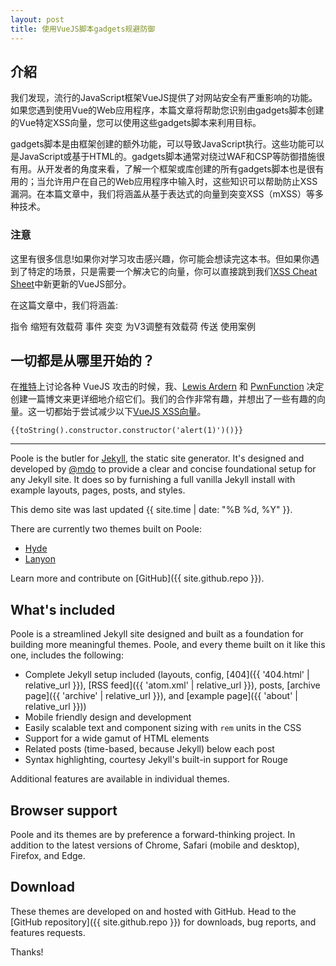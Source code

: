 ```yaml
---
layout: post
title: 使用VueJS脚本gadgets规避防御
---
```


## 介紹
我们发现，流行的JavaScript框架VueJS提供了对网站安全有严重影响的功能。如果您遇到使用Vue的Web应用程序，本篇文章将帮助您识别由gadgets脚本创建的Vue特定XSS向量，您可以使用这些gadgets脚本来利用目标。

gadgets脚本是由框架创建的额外功能，可以导致JavaScript执行。这些功能可以是JavaScript或基于HTML的。gadgets脚本通常对绕过WAF和CSP等防御措施很有用。从开发者的角度来看，了解一个框架或库创建的所有gadgets脚本也是很有用的；当允许用户在自己的Web应用程序中输入时，这些知识可以帮助防止XSS漏洞。在本篇文章中，我们将涵盖从基于表达式的向量到突变XSS（mXSS）等多种技术。

### 注意
这里有很多信息!如果你对学习攻击感兴趣，你可能会想读完这本书。但如果你遇到了特定的场景，只是需要一个解决它的向量，你可以直接跳到我们[XSS Cheat Sheet](https://portswigger.net/web-security/cross-site-scripting/cheat-sheet#vuejs-reflected)中新更新的VueJS部分。

在这篇文章中，我们将涵盖:

指令
缩短有效载荷
事件
突变
为V3调整有效载荷
传送
使用案例


## 一切都是从哪里开始的？
在[推特](https://twitter.com/PortSwiggerRes/status/1265647826383634432?s=20)上讨论各种 VueJS 攻击的时候，我、[Lewis Ardern](https://twitter.com/LewisArdern) 和 [PwnFunction](https://twitter.com/PwnFunction) 决定创建一篇博文来更详细地介绍它们。我们的合作非常有趣，并想出了一些有趣的向量。这一切都始于尝试减少以下[VueJS XSS向量](https://portswigger-labs.net/xss/vuejs2.php?x=%7B%7BtoString().constructor.constructor(%27alert(1)%27)()%7D%7D)。
```
{{toString().constructor.constructor('alert(1)')()}}
```
-----

Poole is the butler for [Jekyll](http://jekyllrb.com), the static site generator. It's designed and developed by [@mdo](https://twitter.com/mdo) to provide a clear and concise foundational setup for any Jekyll site. It does so by furnishing a full vanilla Jekyll install with example layouts, pages, posts, and styles.

This demo site was last updated {{ site.time | date: "%B %d, %Y" }}.

There are currently two themes built on Poole:

* [Hyde](http://hyde.getpoole.com)
* [Lanyon](http://lanyon.getpoole.com)

Learn more and contribute on [GitHub]({{ site.github.repo }}).

## What's included

Poole is a streamlined Jekyll site designed and built as a foundation for building more meaningful themes. Poole, and every theme built on it like this one, includes the following:

* Complete Jekyll setup included (layouts, config, [404]({{ '404.html' | relative_url }}), [RSS feed]({{ 'atom.xml' | relative_url }}), posts, [archive page]({{ 'archive' | relative_url }}), and [example page]({{ 'about' | relative_url }}))
* Mobile friendly design and development
* Easily scalable text and component sizing with `rem` units in the CSS
* Support for a wide gamut of HTML elements
* Related posts (time-based, because Jekyll) below each post
* Syntax highlighting, courtesy Jekyll's built-in support for Rouge

Additional features are available in individual themes.

## Browser support

Poole and its themes are by preference a forward-thinking project. In addition to the latest versions of Chrome, Safari (mobile and desktop), Firefox, and Edge.

## Download

These themes are developed on and hosted with GitHub. Head to the [GitHub repository]({{ site.github.repo }}) for downloads, bug reports, and features requests.

Thanks!
